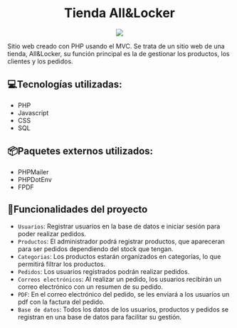 <h1 align="center"> Tienda All&Locker </h1>
<p align="center">
   <img src="https://img.shields.io/badge/STATUS-FINALIZADO-green">
</p>
Sitio web creado con PHP usando el MVC. Se trata de un sitio web de una tienda, All&Locker, su función principal es la de gestionar los productos, los clientes y los pedidos.

## :computer:Tecnologías utilizadas:
  - PHP
  - Javascript
  - CSS
  - SQL

## 📦Paquetes externos utilizados:
  - PHPMailer
  - PHPDotEnv
  - FPDF

## :hammer:Funcionalidades del proyecto

- `Usuarios`: Registrar usuarios en la base de datos e iniciar sesión para poder realizar pedidos.
- `Productos`: El administrador podrá registrar productos, que apareceran para ser pedidos dependiendo del stock que tengan.
- `Categorias`: Los productos estarán organizados en categorías, lo que permitirá filtrar los productos.
- `Pedidos`: Los usuarios registrados podrán realizar pedidos.
- `Correos electrónicos`: Al realizar un pedido, los usuarios recibirán un correo electrónico con un resumen de su pedido.
- `PDF`: En el correo electrónico del pedido, se les enviará a los usuarios un pdf con la factura del pedido. 
- `Base de datos`: Todos los datos de los usuarios, productos y pedidos se registran en una base de datos para facilitar su gestión.
